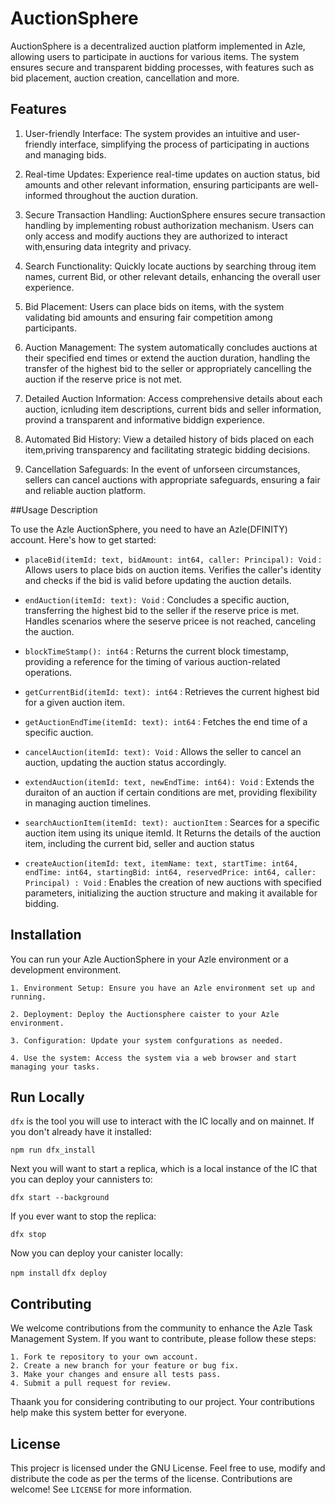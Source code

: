# AuctionSphere

AuctionSphere is a decentralized auction platform implemented in Azle, allowing users to participate in auctions for various items. The system ensures secure and transparent bidding processes, with features such as bid placement, auction creation, cancellation and more.

## Features

1. User-friendly Interface: The system provides an intuitive and user-friendly interface, simplifying the process of participating in auctions and managing bids.

2. Real-time Updates: Experience real-time updates on auction status, bid amounts and other relevant information, ensuring participants are well-informed throughout the auction duration.

3. Secure Transaction Handling: AuctionSphere ensures secure transaction handling by implementing robust authorization mechanism. Users can only access and modify auctions they are authorized to interact with,ensuring data integrity and privacy.

4. Search Functionality: Quickly locate auctions by searching throug item names, current Bid, or other relevant details, enhancing the overall user experience.

5. Bid Placement: Users can place bids on items, with the system validating bid amounts and ensuring fair competition among participants.

6. Auction Management: The system automatically concludes auctions at their specified end times or extend the auction duration, handling the transfer of the highest bid to the seller or appropriately cancelling the auction if the reserve price is not met.

7. Detailed Auction Information: Access comprehensive details about each auction, icnluding item descriptions, current bids and seller information, provind a transparent and informative biddign experience.

8. Automated Bid History: View a detailed history of bids placed on each item,priving transparency and facilitating strategic bidding decisions.

9. Cancellation Safeguards: In the event of unforseen circumstances, sellers can cancel auctions with appropriate safeguards, ensuring a fair and reliable auction platform.

##Usage Description

To use the Azle AuctionSphere, you need to have an Azle(DFINITY) account. Here's how to get started:

- `placeBid(itemId: text, bidAmount: int64, caller: Principal): Void` : Allows users to place bids on auction items. Verifies the caller's identity and checks if the bid is valid before updating the auction details.

- `endAuction(itemId: text): Void` : Concludes a specific auction, transferring the highest bid to the seller if the reserve price is met. Handles scenarios where the seserve pricee is not reached, canceling the auction.

- `blockTimeStamp(): int64` : Returns the current block timestamp, providing a reference for the timing of various auction-related operations.

- `getCurrentBid(itemId: text): int64` : Retrieves the current highest bid for a given auction item.

- `getAuctionEndTime(itemId: text): int64` : Fetches the end time of a specific auction.

- `cancelAuction(itemId: text): Void` : Allows the seller to cancel an auction, updating the auction status accordingly.

- `extendAuction(itemId: text, newEndTime: int64): Void` : Extends the duraiton of an auction if certain conditions are met, providing flexibility in managing auction timelines.

- `searchAuctionItem(itemId: text): auctionItem` : Searces for a specific auction item using its unique itemId. It Returns the details of the auction item, including the current bid, seller and auction status

- `createAuction(itemId: text, itemName: text, startTime: int64, endTime: int64, startingBid: int64, reservedPrice: int64, caller: Principal) : Void` : Enables the creation of new auctions with specified parameters, initializing the auction structure and making it available for bidding.

## Installation

You can run your Azle AuctionSphere in your Azle environment or a development environment.

    1. Environment Setup: Ensure you have an Azle environment set up and running.

    2. Deployment: Deploy the Auctionsphere caister to your Azle environment.

    3. Configuration: Update your system confgurations as needed.

    4. Use the system: Access the system via a web browser and start managing your tasks.

## Run Locally

`dfx` is the tool you will use to interact with the IC locally and on mainnet. If you don't already have it installed:

`npm run dfx_install`

Next you will want to start a replica, which is a local instance of the IC that you can deploy your cannisters to:

`dfx start --background`

If you ever want to stop the replica:

`dfx stop`

Now you can deploy your canister locally:

`npm install`
`dfx deploy`

## Contributing 

We welcome contributions from the community to enhance the Azle Task Management System. If you want to contribute, please follow these steps:

    1. Fork te repository to your own account.
    2. Create a new branch for your feature or bug fix.
    3. Make your changes and ensure all tests pass.
    4. Submit a pull request for review.

Thaank you for considering contributing to our project. Your contributions help make this system better for everyone.

## License

This projecr is licensed under the GNU License. Feel free to use, modify and distribute the code as per the terms of the license. Contributions are welcome! See `LICENSE` for more information.